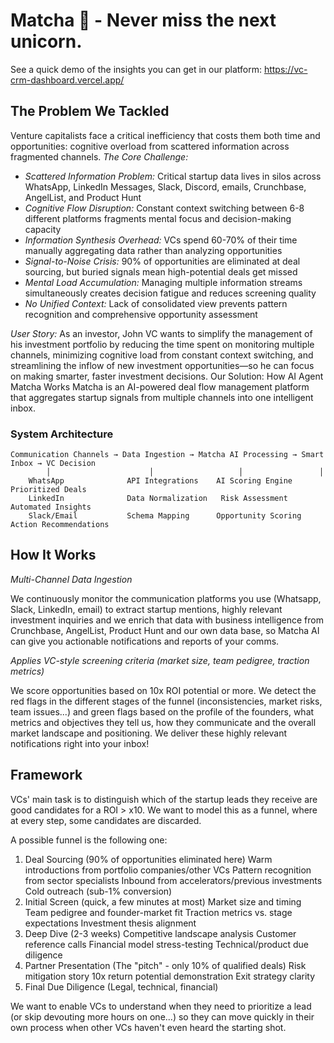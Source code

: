 # Matcha 🚀 - Never miss the next unicorn.

See a quick demo of the insights you can get in our platform: https://vc-crm-dashboard.vercel.app/

## The Problem We Tackled

Venture capitalists face a critical inefficiency that costs them both time and opportunities: cognitive overload from scattered information across fragmented channels.
_The Core Challenge:_

-   _Scattered Information Problem:_ Critical startup data lives in silos across WhatsApp, LinkedIn Messages, Slack, Discord, emails, Crunchbase, AngelList, and Product Hunt
-   _Cognitive Flow Disruption:_ Constant context switching between 6-8 different platforms fragments mental focus and decision-making capacity
-   _Information Synthesis Overhead:_ VCs spend 60-70% of their time manually aggregating data rather than analyzing opportunities
-   _Signal-to-Noise Crisis:_ 90% of opportunities are eliminated at deal sourcing, but buried signals mean high-potential deals get missed
-   _Mental Load Accumulation:_ Managing multiple information streams simultaneously creates decision fatigue and reduces screening quality
-   _No Unified Context:_ Lack of consolidated view prevents pattern recognition and comprehensive opportunity assessment

_User Story:_ As an investor, John VC wants to simplify the management of his investment portfolio by reducing the time spent on monitoring multiple channels, minimizing cognitive load from constant context switching, and streamlining the inflow of new investment opportunities—so he can focus on making smarter, faster investment decisions.
Our Solution: How AI Agent Matcha Works
Matcha is an AI-powered deal flow management platform that aggregates startup signals from multiple channels into one intelligent inbox.

### System Architecture

```
Communication Channels → Data Ingestion → Matcha AI Processing → Smart Inbox → VC Decision
        │                      │                   │                 │
    WhatsApp              API Integrations    AI Scoring Engine   Prioritized Deals
    LinkedIn              Data Normalization   Risk Assessment    Automated Insights
    Slack/Email           Schema Mapping      Opportunity Scoring  Action Recommendations
```

## How It Works

_Multi-Channel Data Ingestion_

We continuously monitor the communication platforms you use (Whatsapp, Slack, LinkedIn, email) to extract startup mentions, highly relevant investment inquiries and we enrich that data with business intelligence from Crunchbase, AngelList, Product Hunt and our own data base, so Matcha AI can give you actionable notifications and reports of your comms.

_Applies VC-style screening criteria (market size, team pedigree, traction metrics)_

We score opportunities based on 10x ROI potential or more. We detect the red flags in the different stages of the funnel (inconsistencies, market risks, team issues...) and green flags based on the profile of the founders, what metrics and objectives they tell us, how they communicate and the overall market landscape and positioning. We deliver these highly relevant notifications right into your inbox!

## Framework

VCs' main task is to distinguish which of the startup leads they receive are good candidates for a ROI > x10. We want to model this as a funnel, where at every step, some candidates are discarded.

A possible funnel is the following one:

1. Deal Sourcing (90% of opportunities eliminated here)
   Warm introductions from portfolio companies/other VCs
   Pattern recognition from sector specialists
   Inbound from accelerators/previous investments
   Cold outreach (sub-1% conversion)
2. Initial Screen (quick, a few minutes at most)
   Market size and timing
   Team pedigree and founder-market fit
   Traction metrics vs. stage expectations
   Investment thesis alignment
3. Deep Dive (2-3 weeks)
   Competitive landscape analysis
   Customer reference calls
   Financial model stress-testing
   Technical/product due diligence
4. Partner Presentation (The "pitch" - only 10% of qualified deals)
   Risk mitigation story
   10x return potential demonstration
   Exit strategy clarity
5. Final Due Diligence (Legal, technical, financial)

We want to enable VCs to understand when they need to prioritize a lead (or skip devouting more hours on one...) so they can move quickly in their own process when other VCs haven't even heard the starting shot.
